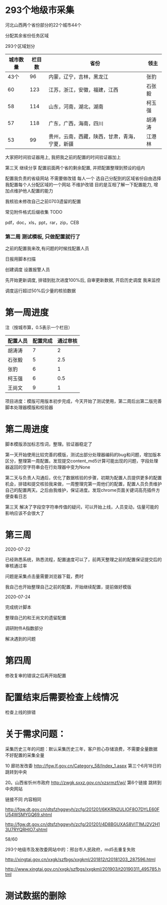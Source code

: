 # 293个地级市采集

河北山西两个省份部分的22个城市44个

分配其余省份任务区域

293个区域划分

| 城市数量 | 栏目数 | 省份                                           | 领主   |
| -------- | ------ | ---------------------------------------------- | ------ |
| 43个     | 96     | 内蒙，辽宁，吉林，黑龙江                       | 张豹   |
| 60       | 123    | 江苏，浙江，安徽，福建，江西                   | 石张毅 |
| 58       | 114    | 山东，河南，湖北，湖南                         | 柯玉强 |
| 57       | 118    | 广东，广西，海南，四川                         | 胡涛涛 |
| 53       | 99     | 贵州，云南，西藏，陕西，甘肃，青海，宁夏，新疆 | 江港林 |

大家把时间验证器用上, 我把我之前的配置的时间验证器加上



第三天 继续分享
配置前面两个省的剩余配置, 并把配置整理到预设的组内

配置我负责的省级网站 不需要做改错 每人一个 选自己分配到的区域省份自由选择
我配置每个人分配区域的一个网站 不维护改错
目的是互相了解一下配置能力, 增加点维护他人配置的能力

我核验未修改自己之前0703遗留的配置

常见附件格式后缀收集 TODO

pdf，doc，xls，ppt，rar，zip，CEB

### 第二周 测试模板, 只做配置就行了

之前的配置我来改,有问题的时候找配置人员

日报用脚本扫描

创建调度 设置报警人员

先开始更新调度, 排错到批次进度100%后, 自审更新数据, 开启历史调度 我来监控

调度运行超过50%后少量的核验数据

# 第一周进度
注（按城市算，0.5表示一个栏目）

| 配置人员 | 配置完成 | 通过审核 |
| -------- | -------- | -------- |
| 胡涛涛   | 7        | 2        |
| 石张毅   | 5        | 2.5      |
| 张豹     | 6        | 1        |
| 柯玉强   | 6        | 0.5      |
| 王尚文   | 9        | 1        |

项目进度：模版可用版本初步完成，今天开始了测试使用，第二周后出第二版完善脚本处理器模版和校验器

# 第二周进度

脚本模版添加标志性词，整理。验证器稳定了

第一天开始使用比较完善的模版，测试出部分处理器编码的bug和问题，增加版本区分，整理第一周配置。发现提交content_md5计算可能出现的问题，字段处理器返回的空字符串会在行处理器中变为None

第二天与负责人沟通后，优化了数据核验的步骤，初期为配置人员提供更多的配置机会，排错和提交核验我来做，一周整理完第一周他们的配置，配置人员负责维护自己的配置两天。之后由我维护，保证进度。发现chrome页面关键词高亮插件方便查看日志

第三天 解决了字段空字符串传值的疑问，可以开始上线，人员变动，估量可能的影响应该不会很大了

# 第三周

2020-07-22

已经熟悉系统，熟悉流程，配置速度可以了，前两天整理之前的配置保证提交后的审核通过率

问题是采集点击量需要浏览器下载，费时

我自己也开始整理自己之前的配置，开始继续配置，提前做好模版

2020-07-24

完成统计脚本

整理自己的和王尚文的遗留配置

调研附件A指数部分

解决遇到的问题

# 第四周

修改复审的错误之后再开始配置

# 配置结束后需要检查上线情况

检查上线的排错





# 关于需求问题：

采集历史三年的问题：默认采集历史三年，客户担心存储浪费，不需要全量数据 不好配置的采集全量



10  廊坊发改委 http://fgw.lf.gov.cn/Category_58/Index_1.aspx 第三个6月18日的跳转到中央

20。山西省忻州市政府  http://zwgk.sxxz.gov.cn/xzsrmzf/wj/   第6个链接 跳转到中央网站

链接不同 内容相同

http://fgw.dt.gov.cn/dtsfzhggwyh/zcfg/201201/6KKRN2ULIOF8O7DYLE60FU54WSMYGQ69.shtml

http://fgw.dt.gov.cn/dtsfzhggwyh/zcfg/201201/4D8BGUXAS8VIT1MJ2V2H13U7RYQRHIO7.shtml



58/60

293个地级市及发改委网站中的：邢台市人民政府，md5去重复失败

http://xingtai.gov.cn/xxgk/szfbgs/xxgkml/201812/t20181203_287596.html

http://www.xingtai.gov.cn/xxgk/szfbgs/xxgkml/201903/t20190311_495785.html

# 测试数据的删除

